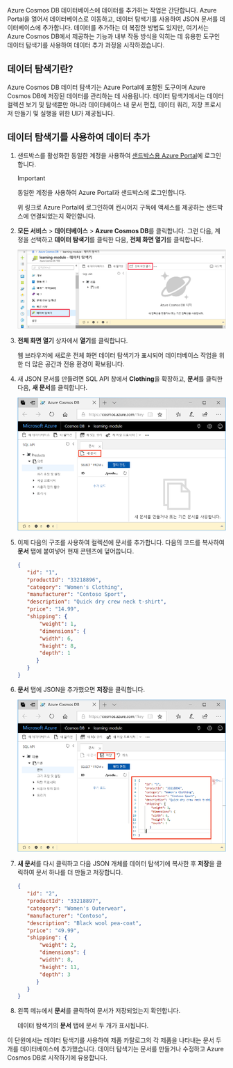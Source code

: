 Azure Cosmos DB 데이터베이스에 데이터를 추가하는 작업은 간단합니다. Azure Portal을 열어서 데이터베이스로 이동하고, 데이터 탐색기를 사용하여 JSON 문서를 데이터베이스에 추가합니다. 데이터를 추가하는 더 복잡한 방법도 있지만, 여기서는 Azure Cosmos DB에서 제공하는 기능과 내부 작동 방식을 익히는 데 유용한 도구인 데이터 탐색기를 사용하여 데이터 추가 과정을 시작하겠습니다.

## <a name="what-is-the-data-explorer"></a>데이터 탐색기란?
Azure Cosmos DB 데이터 탐색기는 Azure Portal에 포함된 도구이며 Azure Cosmos DB에 저장된 데이터를 관리하는 데 사용됩니다. 데이터 탐색기에서는 데이터 컬렉션 보기 및 탐색뿐만 아니라 데이터베이스 내 문서 편집, 데이터 쿼리, 저장 프로시저 만들기 및 실행을 위한 UI가 제공됩니다.

## <a name="add-data-using-the-data-explorer"></a>데이터 탐색기를 사용하여 데이터 추가

1. 샌드박스를 활성화한 동일한 계정을 사용하여 [샌드박스용 Azure Portal](https://portal.azure.com/learn.docs.microsoft.com?azure-portal=true)에 로그인합니다.

    > [!IMPORTANT]
    > 동일한 계정을 사용하여 Azure Portal과 샌드박스에 로그인합니다.
    >
    > 위 링크로 Azure Portal에 로그인하여 컨시어지 구독에 액세스를 제공하는 샌드박스에 연결되었는지 확인합니다.

1. **모든 서비스** > **데이터베이스** > **Azure Cosmos DB**를 클릭합니다. 그런 다음, 계정을 선택하고 **데이터 탐색기**를 클릭한 다음, **전체 화면 열기**를 클릭합니다.

   ![Azure Portal의 데이터 탐색기에서 새 문서 만들기](../media/3-azure-cosmosdb-data-explorer-full-screen.png)

2. **전체 화면 열기** 상자에서 **열기**를 클릭합니다.

    웹 브라우저에 새로운 전체 화면 데이터 탐색기가 표시되어 데이터베이스 작업을 위한 더 많은 공간과 전용 환경이 확보됩니다.

3. 새 JSON 문서를 만들려면 SQL API 창에서 **Clothing**을 확장하고, **문서**를 클릭한 다음, **새 문서**를 클릭합니다.

   ![Azure Portal의 데이터 탐색기에서 새 문서 만들기](../media/3-azure-cosmosdb-data-explorer-new-document.png)

4. 이제 다음의 구조를 사용하여 컬렉션에 문서를 추가합니다. 다음의 코드를 복사하여 **문서** 탭에 붙여넣어 현재 콘텐츠에 덮어씁니다.

     ```json
    {
        "id": "1",
        "productId": "33218896",
        "category": "Women's Clothing",
        "manufacturer": "Contoso Sport",
        "description": "Quick dry crew neck t-shirt",
        "price": "14.99",
        "shipping": {
            "weight": 1,
            "dimensions": {
            "width": 6,
            "height": 8,
            "depth": 1
           }
        }
    }
     ```

5. **문서** 탭에 JSON을 추가했으면 **저장**을 클릭합니다.

    ![Azure Portal의 데이터 탐색기에서 JSON 데이터를 복사하고 저장을 클릭합니다.](../media/3-azure-cosmosdb-data-explorer-save-document.png)

6. **새 문서**를 다시 클릭하고 다음 JSON 개체를 데이터 탐색기에 복사한 후 **저장**을 클릭하여 문서 하나를 더 만들고 저장합니다.

     ```json
    {
        "id": "2",
        "productId": "33218897",
        "category": "Women's Outerwear",
        "manufacturer": "Contoso",
        "description": "Black wool pea-coat",
        "price": "49.99",
        "shipping": {
            "weight": 2,
            "dimensions": {
            "width": 8,
            "height": 11,
            "depth": 3
           }
        }
    }
     ```

7. 왼쪽 메뉴에서 **문서**를 클릭하여 문서가 저장되었는지 확인합니다.

    데이터 탐색기의 **문서** 탭에 문서 두 개가 표시됩니다.

이 단원에서는 데이터 탐색기를 사용하여 제품 카탈로그의 각 제품을 나타내는 문서 두 개를 데이터베이스에 추가했습니다. 데이터 탐색기는 문서를 만들거나 수정하고 Azure Cosmos DB로 시작하기에 유용합니다.
